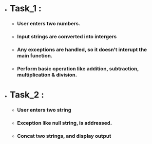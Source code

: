 - # Task_1 : 
  - ### User enters two numbers.
  - ### Input strings are converted into intergers
  - ### Any exceptions are handled, so it doesn't interupt the main function.
  - ### Perform basic operation like addition, subtraction, multiplication & division.

- # Task_2 :
  - ### User enters two string
  - ### Exception like null string, is addressed.
  - ### Concat two strings, and display output
